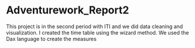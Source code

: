 # Adventurework_Report2
This project is in the second period with ITI and we did data cleaning and visualization. I created the time table using the wizard method. We used the Dax language to create the measures
